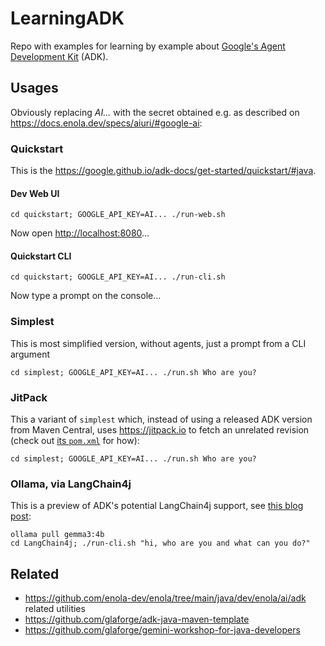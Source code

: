 # LearningADK

Repo with examples for learning by example about [Google's Agent Development Kit](https://google.github.io/adk-docs/) (ADK).

## Usages

Obviously replacing _AI..._ with the secret obtained e.g. as described on https://docs.enola.dev/specs/aiuri/#google-ai:

### Quickstart

This is the https://google.github.io/adk-docs/get-started/quickstart/#java.

#### Dev Web UI

    cd quickstart; GOOGLE_API_KEY=AI... ./run-web.sh

Now open <http://localhost:8080>...

#### Quickstart CLI

    cd quickstart; GOOGLE_API_KEY=AI... ./run-cli.sh

Now type a prompt on the console...

### Simplest

This is most simplified version, without agents, just a prompt from a CLI argument

    cd simplest; GOOGLE_API_KEY=AI... ./run.sh Who are you?

### JitPack

This a variant of `simplest` which, instead of using a released ADK version from Maven Central,
uses https://jitpack.io to fetch an unrelated revision (check out [its `pom.xml`](jitpack/pom.xml) for how):

    cd simplest; GOOGLE_API_KEY=AI... ./run.sh Who are you?

### Ollama, via LangChain4j

This is a preview of ADK's potential LangChain4j support, see
[this blog post](https://github.com/vorburger/vorburger.ch-Notes/blob/develop/ml/adk-ollama.md):

    ollama pull gemma3:4b
    cd LangChain4j; ./run-cli.sh "hi, who are you and what can you do?"

## Related

* https://github.com/enola-dev/enola/tree/main/java/dev/enola/ai/adk related utilities
* https://github.com/glaforge/adk-java-maven-template
* https://github.com/glaforge/gemini-workshop-for-java-developers
